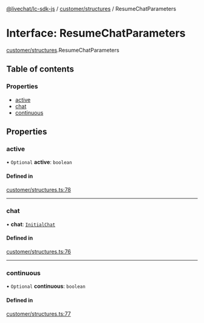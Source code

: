 [@livechat/lc-sdk-js](../README.md) / [customer/structures](../modules/customer_structures.md) / ResumeChatParameters

# Interface: ResumeChatParameters

[customer/structures](../modules/customer_structures.md).ResumeChatParameters

## Table of contents

### Properties

- [active](customer_structures.ResumeChatParameters.md#active)
- [chat](customer_structures.ResumeChatParameters.md#chat)
- [continuous](customer_structures.ResumeChatParameters.md#continuous)

## Properties

### active

• `Optional` **active**: `boolean`

#### Defined in

[customer/structures.ts:78](https://github.com/livechat/lc-sdk-js/blob/11cc290/src/customer/structures.ts#L78)

___

### chat

• **chat**: [`InitialChat`](objects.InitialChat.md)

#### Defined in

[customer/structures.ts:76](https://github.com/livechat/lc-sdk-js/blob/11cc290/src/customer/structures.ts#L76)

___

### continuous

• `Optional` **continuous**: `boolean`

#### Defined in

[customer/structures.ts:77](https://github.com/livechat/lc-sdk-js/blob/11cc290/src/customer/structures.ts#L77)
